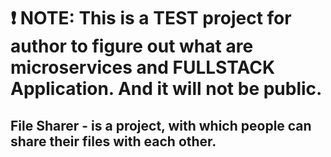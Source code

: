 # ❗️ NOTE: This is a TEST project for author to figure out what are microservices and FULLSTACK Application. And it will not be public.

## File Sharer - is a project, with which people can share their files with each other.
